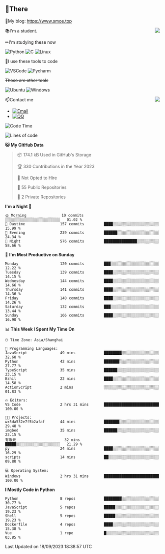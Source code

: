 
## 👏There

📰My blog: https://www.smoe.top

<img align="right" src="https://github-readme-stats.vercel.app/api/top-langs/?username=AkashiCoin"/>


📚I'm a student.

✏I'm studying these now

![Python](https://img.shields.io/badge/-Python-blue?style=flat-square&logo=Python&logoColor=fff)
![C](https://img.shields.io/badge/-C-585858?style=flat-square&logo=C&logoColor=fff)
![Linux](https://img.shields.io/badge/-Linux-black?style=flat-square&logo=Linux&logoColor=fff)

🔨I use these tools to code

![VSCode](https://img.shields.io/badge/-VSCode-blue?style=flat-square&logo=visualstudiocode&logoColor=fff)
![Pycharm](https://img.shields.io/badge/-Pycharm-green?style=flat-square&logo=pycharm&logoColor=fff)

 ~~These are other tools~~

![Ubuntu](https://img.shields.io/badge/-Ubuntu-orange?style=flat-square&logo=Ubuntu&logoColor=fff)
![Windows](https://img.shields.io/badge/-Windows-blue?style=flat-square&logo=Windows&logoColor=fff)

<img align="right" src="https://github-readme-stats.vercel.app/api?username=AkashiCoin" />


📫Contact me

* [![Email](https://img.shields.io/badge/Email-l1040186796@gmail.com-1?style=social&logoColor=fff)](mailto:l1040186796@gmail.com)
* [![QQ](https://img.shields.io/badge/QQ-1040186796-1?style=social&logoColor=fff)](tencent://AddContact/?fromId=45&fromSubId=1&subcmd=all&uin=1040186796&website=www.oicqzone.com)

<!--START_SECTION:waka-->
![Code Time](http://img.shields.io/badge/Code%20Time-876%20hrs%2054%20mins-blue)

![Lines of code](https://img.shields.io/badge/From%20Hello%20World%20I%27ve%20Written-242.7%20thousand%20lines%20of%20code-blue)

**🐱 My GitHub Data** 

> 📦 174.1 kB Used in GitHub's Storage 
 > 
> 🏆 330 Contributions in the Year 2023
 > 
> 🚫 Not Opted to Hire
 > 
> 📜 55 Public Repositories 
 > 
> 🔑 2 Private Repositories 
 > 
**I'm a Night 🦉** 

```text
🌞 Morning                10 commits          ░░░░░░░░░░░░░░░░░░░░░░░░░   01.02 % 
🌆 Daytime                157 commits         ████░░░░░░░░░░░░░░░░░░░░░   15.99 % 
🌃 Evening                239 commits         ██████░░░░░░░░░░░░░░░░░░░   24.34 % 
🌙 Night                  576 commits         ███████████████░░░░░░░░░░   58.66 % 
```
📅 **I'm Most Productive on Sunday** 

```text
Monday                   120 commits         ███░░░░░░░░░░░░░░░░░░░░░░   12.22 % 
Tuesday                  139 commits         ████░░░░░░░░░░░░░░░░░░░░░   14.15 % 
Wednesday                144 commits         ████░░░░░░░░░░░░░░░░░░░░░   14.66 % 
Thursday                 141 commits         ████░░░░░░░░░░░░░░░░░░░░░   14.36 % 
Friday                   140 commits         ████░░░░░░░░░░░░░░░░░░░░░   14.26 % 
Saturday                 132 commits         ███░░░░░░░░░░░░░░░░░░░░░░   13.44 % 
Sunday                   166 commits         ████░░░░░░░░░░░░░░░░░░░░░   16.90 % 
```


📊 **This Week I Spent My Time On** 

```text
🕑︎ Time Zone: Asia/Shanghai

💬 Programming Languages: 
JavaScript               49 mins             ████████░░░░░░░░░░░░░░░░░   32.68 % 
Python                   42 mins             ███████░░░░░░░░░░░░░░░░░░   27.77 % 
TypeScript               35 mins             ██████░░░░░░░░░░░░░░░░░░░   23.15 % 
Ezhil                    22 mins             ████░░░░░░░░░░░░░░░░░░░░░   14.58 % 
ActionScript             2 mins              ░░░░░░░░░░░░░░░░░░░░░░░░░   01.83 % 

🔥 Editors: 
VS Code                  2 hrs 31 mins       █████████████████████████   100.00 % 

🐱‍💻 Projects: 
wx5da532e7f5b2afaf       44 mins             ███████░░░░░░░░░░░░░░░░░░   29.48 % 
imgbed                   35 mins             ██████░░░░░░░░░░░░░░░░░░░   23.15 % 
有限元                      32 mins             █████░░░░░░░░░░░░░░░░░░░░   21.29 % 
py                       24 mins             ████░░░░░░░░░░░░░░░░░░░░░   16.29 % 
scripts                  14 mins             ██░░░░░░░░░░░░░░░░░░░░░░░   09.80 % 

💻 Operating System: 
Windows                  2 hrs 31 mins       █████████████████████████   100.00 % 
```

**I Mostly Code in Python** 

```text
Python                   8 repos             ████████░░░░░░░░░░░░░░░░░   30.77 % 
JavaScript               5 repos             █████░░░░░░░░░░░░░░░░░░░░   19.23 % 
Shell                    5 repos             █████░░░░░░░░░░░░░░░░░░░░   19.23 % 
Dockerfile               4 repos             ████░░░░░░░░░░░░░░░░░░░░░   15.38 % 
Vue                      1 repo              █░░░░░░░░░░░░░░░░░░░░░░░░   03.85 % 
```




 Last Updated on 18/09/2023 18:38:57 UTC
<!--END_SECTION:waka-->
